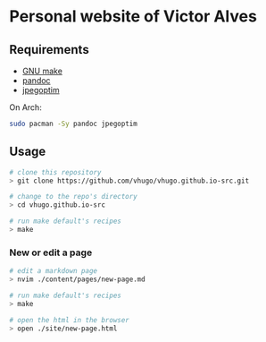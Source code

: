 # Personal website of Victor Alves

## Requirements

- [GNU make](https://www.gnu.org/software/make/manual/make.html)
- [pandoc](https://pandoc.org/)
- [jpegoptim](https://www.kokkonen.net/tjko/src/man/jpegoptim.txt)

On Arch:

```sh
sudo pacman -Sy pandoc jpegoptim
```

## Usage

```sh
# clone this repository
> git clone https://github.com/vhugo/vhugo.github.io-src.git

# change to the repo's directory
> cd vhugo.github.io-src

# run make default's recipes
> make
```

### New or edit a page

```sh
# edit a markdown page
> nvim ./content/pages/new-page.md

# run make default's recipes
> make

# open the html in the browser
> open ./site/new-page.html
```
